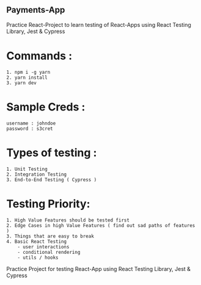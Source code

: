 ## Payments-App

Practice React-Project to learn testing of React-Apps using React Testing Library, Jest & Cypress

# Commands :

    1. npm i -g yarn
    2. yarn install
    3. yarn dev

# Sample Creds :

    username : johndoe
    password : s3cret

# Types of testing :

    1. Unit Testing
    2. Integration Testing
    3. End-to-End Testing ( Cypress )

# Testing Priority:

    1. High Value Features should be tested first
    2. Edge Cases in high Value Features ( find out sad paths of features )
    3. Things that are easy to break
    4. Basic React Testing
    	- user interactions
    	- conditional rendering
    	- utils / hooks

Practice Project for testing React-App using React Testing Library, Jest & Cypress
